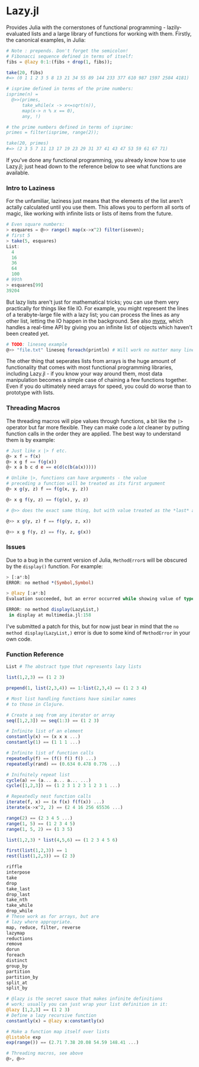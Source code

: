 # Lazy.jl

Provides Julia with the cornerstones of functional programming - lazily-evaluated lists and a large library of functions for working with them. Firstly, the canonical examples, in Julia:

```julia
# Note : prepends. Don't forget the semicolon!
# Fibonacci sequence defined in terms of itself:
fibs = @lazy 0:1:(fibs + drop(1, fibs));

take(20, fibs)
#=> (0 1 1 2 3 5 8 13 21 34 55 89 144 233 377 610 987 1597 2584 4181)

# isprime defined in terms of the prime numbers:
isprime(n) =
  @>>(primes,
      take_while(x -> x<=sqrt(n)),
      map(x-> n % x == 0),
      any, !)

# the prime numbers defined in terms of isprime:
primes = filter(isprime, range(2));

take(20, primes)
#=> (2 3 5 7 11 13 17 19 23 29 31 37 41 43 47 53 59 61 67 71)
```

If you've done any functional programming, you already know how to use Lazy.jl; just head down to the reference below to see what functions are available.

### Intro to Laziness

For the unfamiliar, laziness just means that the elements of the list aren't actally calculated until you use them. This allows you to perform all sorts of magic, like working with infinite lists or lists of items from the future.

```julia
# Even square numbers:
> esquares = @>> range() map(x->x^2) filter(iseven);
# first 5
> take(5, esquares)
List:
  4
  16
  36
  64
  100
# 99th
> esquares[99]
39204
```

But lazy lists aren't just for mathematical tricks; you can use them very practically for things like file IO. For example, you might represent the lines of a terabyte-large file with a lazy list; you can process the lines as any other list, letting the IO happen in the background. See also [mynx](https://github.com/one-more-minute/mynx), which handles a real-time API by giving you an infinite list of objects which haven't been created yet.

```julia
# TODO: lineseq example
@>> "file.txt" lineseq foreach(println) # Will work no matter many lines file.txt has
```

The other thing that seperates lists from arrays is the huge amount of functionality that comes with most functional programming libraries, including Lazy.jl - if you know your way around them, most data manipulation becomes a simple case of chaining a few functions together. Even if you do ultimately need arrays for speed, you could do worse than to prototype with lists.

### Threading Macros

The threading macros will pipe values through functions, a bit like the `|>` operator but far more flexible. They can make code a *lot* cleaner by putting function calls in the order they are applied. The best way to understand them is by example:

```julia
# Just like x |> f etc.
@> x f = f(x)
@> x g f == f(g(x))
@> x a b c d e == e(d(c(b(a(x)))))

# Unlike |>, functions can have arguments - the value
# preceding a function will be treated as its first argument
@> x g(y, z) f == f(g(x, y, z))

@> x g f(y, z) == f(g(x), y, z)

# @>> does the exact same thing, but with value treated as the *last* argument.

@>> x g(y, z) f == f(g(y, z, x))

@>> x g f(y, z) == f(y, z, g(x))
```


### Issues

Due to a bug in the current version of Julia, `MethodError`s will be obscured by the `display()` function. For example:

```julia
> [:a*:b]
ERROR: no method *(Symbol,Symbol)

> @lazy [:a*:b]
Evaluation succeeded, but an error occurred while showing value of type LazyList:

ERROR: no method display(LazyList,)
 in display at multimedia.jl:158
```

I've submitted a patch for this, but for now just bear in mind that the `no method display(LazyList,)` error is due to some kind of `MethodError` in your own code.

### Function Reference

```julia
List # The abstract type that represents lazy lists

list(1,2,3) == (1 2 3)

prepend(1, list(2,3,4)) == 1:list(2,3,4) == (1 2 3 4)

# Most list handling functions have similar names
# to those in Clojure.

# Create a seq from any iterator or array
seq([1,2,3]) == seq(1:3) == (1 2 3)

# Infinite list of an element
constantly(x) == (x x x ...)
constantly(1) == (1 1 1 ...)

# Infinite list of function calls
repeatedly(f) == (f() f() f() ...)
repeatedly(rand) == (0.634 0.478 0.776 ...)

# Inifnitely repeat list
cycle(a) == (a... a... a... ...)
cycle([1,2,3]) == (1 2 3 1 2 3 1 2 3 1 ...)

# Repeatedly nest function calls
iterate(f, x) == (x f(x) f(f(x)) ...)
iterate(x->x^2, 2) == (2 4 16 256 65536 ...)

range(2) == (2 3 4 5 ...)
range(1, 5) == (1 2 3 4 5)
range(1, 5, 2) == (1 3 5)

list(1,2,3) * list(4,5,6) == (1 2 3 4 5 6)

first(list(1,2,3)) == 1
rest(list(1,2,3)) == (2 3)

riffle
interpose
take
drop
take_last
drop_last
take_nth
take_while
drop_while
# These work as for arrays, but are
# lazy where appropriate.
map, reduce, filter, reverse
lazymap
reductions
remove
dorun
foreach
distinct
group_by
partition
partition_by
split_at
split_by

# @lazy is the secret sauce that makes infinite definitions
# work; usually you can just wrap your list definition in it:
@lazy [1,2,3] == (1 2 3)
# Define a lazy recursive function
constantly(x) = @lazy x:constantly(x)

# Make a function map itself over lists
@listable exp
exp(range()) == (2.71 7.38 20.08 54.59 148.41 ...)

# Threading macros, see above
@>, @>>
```
